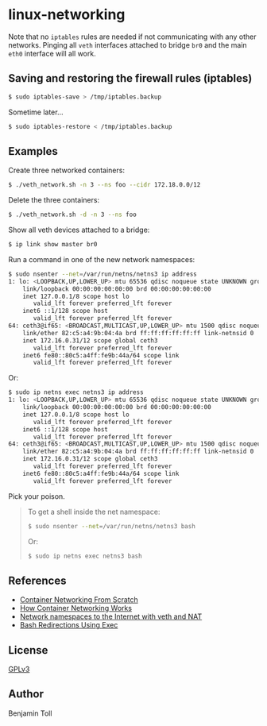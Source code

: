 # linux-networking

Note that no `iptables` rules are needed if not communicating with any other networks.  Pinging all `veth` interfaces attached to bridge `br0` and the main `eth0` interface will all work.

## Saving and restoring the firewall rules (iptables)

```bash
$ sudo iptables-save > /tmp/iptables.backup
```

Sometime later...

```bash
$ sudo iptables-restore < /tmp/iptables.backup
```

## Examples

Create three networked containers:

```bash
$ ./veth_network.sh -n 3 --ns foo --cidr 172.18.0.0/12
```

Delete the three containers:

```bash
$ ./veth_network.sh -d -n 3 --ns foo
```

Show all veth devices attached to a bridge:

```bash
$ ip link show master br0
```

Run a command in one of the new network namespaces:

```bash
$ sudo nsenter --net=/var/run/netns/netns3 ip address
1: lo: <LOOPBACK,UP,LOWER_UP> mtu 65536 qdisc noqueue state UNKNOWN group default qlen 1000
    link/loopback 00:00:00:00:00:00 brd 00:00:00:00:00:00
    inet 127.0.0.1/8 scope host lo
       valid_lft forever preferred_lft forever
    inet6 ::1/128 scope host
       valid_lft forever preferred_lft forever
64: ceth3@if65: <BROADCAST,MULTICAST,UP,LOWER_UP> mtu 1500 qdisc noqueue state UP group default qlen 1000
    link/ether 82:c5:a4:9b:04:4a brd ff:ff:ff:ff:ff:ff link-netnsid 0
    inet 172.16.0.31/12 scope global ceth3
       valid_lft forever preferred_lft forever
    inet6 fe80::80c5:a4ff:fe9b:44a/64 scope link
       valid_lft forever preferred_lft forever
```

Or:

```bash
$ sudo ip netns exec netns3 ip address
1: lo: <LOOPBACK,UP,LOWER_UP> mtu 65536 qdisc noqueue state UNKNOWN group default qlen 1000
    link/loopback 00:00:00:00:00:00 brd 00:00:00:00:00:00
    inet 127.0.0.1/8 scope host lo
       valid_lft forever preferred_lft forever
    inet6 ::1/128 scope host
       valid_lft forever preferred_lft forever
64: ceth3@if65: <BROADCAST,MULTICAST,UP,LOWER_UP> mtu 1500 qdisc noqueue state UP group default qlen 1000
    link/ether 82:c5:a4:9b:04:4a brd ff:ff:ff:ff:ff:ff link-netnsid 0
    inet 172.16.0.31/12 scope global ceth3
       valid_lft forever preferred_lft forever
    inet6 fe80::80c5:a4ff:fe9b:44a/64 scope link
       valid_lft forever preferred_lft forever
```

Pick your poison.

> To get a shell inside the net namespace:
>
> ```bash
> $ sudo nsenter --net=/var/run/netns/netns3 bash
> ```
> Or:
> ```bash
> $ sudo ip netns exec netns3 bash
> ```

<!--
# If DNS doesn't work in the container process, try this:
#sudo mkdir -p /etc/netns/"$NET_NS"
#sudo touch /etc/netns/"$NET_NS"/resolv.conf
-->

## References

- [Container Networking From Scratch](https://www.youtube.com/watch?v=6v_BDHIgOY8)
- [How Container Networking Works](https://iximiuz.com/en/posts/container-networking-is-simple/)
- [Network namespaces to the Internet with veth and NAT](https://josephmuia.ca/2018-05-16-net-namespaces-veth-nat/)
- [Bash Redirections Using Exec](https://www.linuxjournal.com/content/bash-redirections-using-exec)

## License

[GPLv3](COPYING)

## Author

Benjamin Toll

